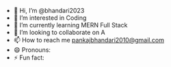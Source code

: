 - 👋 Hi, I’m @bhandari2023
- 👀 I’m interested in Coding
- 🌱 I’m currently learning MERN Full Stack 
- 💞️ I’m looking to collaborate on A
- 📫 How to reach me pankajbhandari2010@gmail.com
- 😄 Pronouns: 
- ⚡ Fun fact: 

<!---
bhandari2023/bhandari2023 is a ✨ special ✨ repository because its `README.md` (this file) appears on your GitHub profile.
You can click the Preview link to take a look at your changes.
--->
